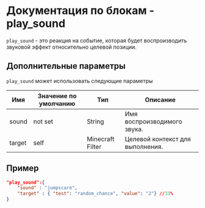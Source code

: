 # Документация по блокам - play_sound

`play_sound` - это реакция на событие, которая будет воспроизводить звуковой эффект относительно целевой позиции.

## Дополнительные параметры

`play_sound` может использовать следующие параметры

| Имя    | Значение по умолчанию | Тип              | Описание                         |
|--------|-----------------------|------------------|----------------------------------|
| sound  | not set               | String           | Имя воспроизводимого звука.      |
| target | self                  | Minecraft Filter | Целевой контекст для выполнения. |

## Пример

``` json
"play_sound":{
    "sound" : "jumpscare",
    "target" : { "test": "random_chance", "value": "2"} //33%
}
```
